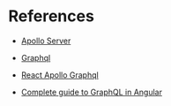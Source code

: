 # References

- [Apollo Server](https://www.apollographql.com/docs/apollo-server)
- [Graphql](https://graphql.org/learn/)
- [React Apollo Graphql](https://www.apollographql.com/docs/react)

- [Complete guide to GraphQL in Angular](https://signoz.io/blog/angular-graphql/)
